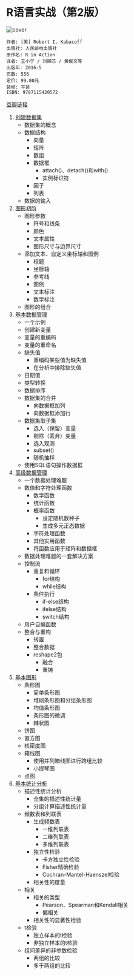 # R语言实战（第2版）
![cover](https://img3.doubanio.com/lpic/s28685245.jpg)

    作者: [美] Robert I. Kabacoff 
    出版社: 人民邮电出版社
    原作名: R in Action
    译者: 王小宁 / 刘撷芯 / 黄俊文等 
    出版年: 2016-5
    页数: 556
    定价: 99.00元
    装帧: 平装
    ISBN: 9787115420572

[豆瓣链接](https://book.douban.com/subject/26785199/)

1. [创建数据集][1]
    - 数据集的概念
    - 数据结构
        - 向量
        - 矩阵
        - 数组
        - 数据框
            - attach()、detach()和with()
            - 实例标识符
        - 因子
        - 列表
    - 数据的输入
1. [图形初阶][2]
    - 图形参数
        - 符号和线条
        - 颜色
        - 文本属性
        - 图形尺寸与边界尺寸
    - 添加文本、自定义坐标轴和图例
        - 标题
        - 坐标轴
        - 参考线
        - 图例
        - 文本标注
        - 数学标注
    - 图形的组合
1. [基本数据管理][3]
    - 一个示例
    - 创建新变量
    - 变量的重编码
    - 变量的重命名
    - 缺失值
        - 重编码某些值为缺失值
        - 在分析中排除缺失值
    - 日期值
    - 类型转换
    - 数据排序
    - 数据集的合并
        - 向数据框加列
        - 向数据框添加行
    - 数据集取子集
        - 选入（保留）变量
        - 剔除（丢弃）变量
        - 选入观测
        - subset()
        - 随机抽样
    - 使用SQL语句操作数据框
1. [高级数据管理][4]
    - 一个数据处理难题
    - 数值和字符处理函数
        - 数学函数
        - 统计函数
        - 概率函数
            - 设定随机数种子
            - 生成多元正态数据
        - 字符处理函数
        - 其他实用函数
        - 将函数应用于矩阵和数据框
    - 数据处理难题的一套解决方案
    - 控制流
        - 重复和循环
            - for结构
            - while结构
        - 条件执行
            - if-else结构
            - ifelse结构
            - switch结构
    - 用户自编函数
    - 整合与重构
        - 转置
        - 整合数据
        - reshape2包
            - 融合
            - 重铸
1. [基本图形][5]
    - 条形图
        - 简单条形图
        - 堆砌条形图和分组条形图
        - 均值条形图
        - 条形图的微调
        - 棘状图
    - 饼图
    - 直方图
    - 核密度图
    - 箱线图
        - 使用并列箱线图进行跨组比较
        - 小提琴图
    - 点图
1. [基本统计分析][6]
    - 描述性统计分析
        - 全集的描述性统计量
        - 分组计算描述性统计量
    - 频数表和列联表
        - 生成频数表
            - 一维列联表
            - 二维列联表
            - 多维列联表
        - 独立性检验
            - 卡方独立性检验
            - Fisher精确检验
            - Cochran-Mantel-Haenszel检验
        - 相关性的度量
    - 相关
        - 相关的类型
            - Pearson、Spearman和Kendall相关
            - 偏相关
        - 相关性的显著性检验
    - t检验
        - 独立样本的t检验
        - 非独立样本的t检验
    - 组间差异的非参数检验
        - 两组的比较
        - 多于两组的比较

[1]: create_dataset.ipynb
[2]: graph1.ipynb
[3]: data_management1.ipynb
[4]: data_management2.ipynb
[5]: graph2.ipynb
[6]: stat.ipynb